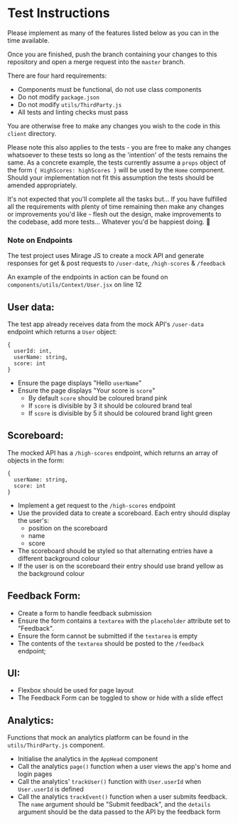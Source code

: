 # Test Instructions 

Please implement as many of the features listed below as you can in the time available. 

Once you are finished, push the branch containing your changes to this repository and 
open a merge request into the `master` branch.

There are four hard requirements:
- Components must be functional, do not use class components
- Do not modify `package.json`
- Do not modify `utils/ThirdParty.js`
- All tests and linting checks must pass

You are otherwise free to make any changes you wish to the code in this `client`
directory.

Please note this also applies to the tests - you are free to make any changes
whatsoever to these tests so long as the 'intention' of the tests remains the
same. As a concrete example, the tests currently assume a `props` object of the
form `{ HighScores: highScores }` will be used by the `Home` component. Should
your implementation not fit this assumption the tests should be amended
appropriately.

It's not expected that you'll complete all the tasks but... If you have fulfilled all the requirements with plenty of time 
remaining then make any changes or improvements you'd like - flesh out the design, make
improvements to the codebase, add more tests... Whatever you'd be happiest
doing. :slightly_smiling_face:

### Note on Endpoints ###
The test project uses Mirage JS to create a mock API and generate responses for get & post requests to `/user-date`, `/high-scores` & `/feedback`

An example of the endpoints in action can be found on `components/utils/Context/User.jsx` on line 12


## User data:

The test app already receives data from the mock API's `/user-data` endpoint which returns a `User` object:
```
{
  userId: int,
  userName: string,
  score: int
}
```

- Ensure the page displays "Hello `userName`"
- Ensure the page displays "Your score is `score`"
  - By default `score` should be coloured brand pink
  - If `score` is divisible by 3 it should be coloured brand teal
  - If `score` is divisible by 5 it should be coloured brand light green


## Scoreboard:

The mocked API has a `/high-scores` endpoint, which returns an array of
objects in the form: 
```
{
  userName: string,
  score: int
}
```

- Implement a get request to the `/high-scores` endpoint
- Use the provided data to create a scoreboard. Each entry should display
the user's: 
  - position on the scoreboard
  - name
  - score
- The scoreboard should be styled so that alternating entries have a different
background colour
- If the user is on the scoreboard their entry should use brand yellow as the
background colour

## Feedback Form: 

- Create a form to handle feedback submission
- Ensure the form contains a `textarea` with the `placeholder` attribute set
  to "Feedback".
- Ensure the form cannot be submitted if the `textarea` is empty
- The contents of the `textarea` should be posted to the `/feedback` endpoint;

## UI:
 
 - Flexbox should be used for page layout
 - The Feedback Form can be toggled to show or hide with a slide effect

## Analytics:

Functions that mock an analytics platform can be found in the
`utils/ThirdParty.js` component.

- Initialise the analytics in the `AppHead` component
- Call the analytics `page()` function when a user views the app's home and
login pages
- Call the analytics' `trackUser()` function with `User.userId` when
`User.userId` is defined
- Call the analytics `trackEvent()` function when a user submits feedback.
The `name` argument should be "Submit feedback", and the `details` argument
should be the data passed to the API by the feedback form
